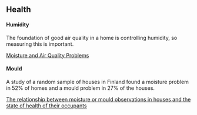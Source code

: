 ## Health
#### Humidity
The foundation of good air quality in a home is controlling humidity, so measuring this is important.

<a href="http://www.cmhc-schl.gc.ca/en/co/grho/moaiprre/moaiprre_001.cfm">Moisture and Air Quality Problems</a>

#### Mould
A study of a random sample of houses in Finland found a moisture problem in 52% of homes and a mould problem in 27% of the houses.

<a href="http://www.ncbi.nlm.nih.gov/pubmed/10624768">The relationship between moisture or mould observations in houses and the state of health of their occupants</a>

